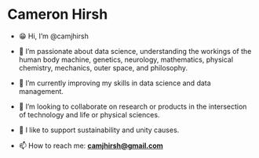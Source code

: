 # Cameron Hirsh

- 😁 Hi, I’m @camjhirsh
- 🚀 I’m passionate about data science, understanding the workings of the human body machine, genetics, neurology, mathematics, physical chemistry, mechanics, outer space, and philosophy.
- 🌱 I’m currently improving my skills in data science and data management.
- 🤝 I’m looking to collaborate on research or products in the intersection of technology and life or physical sciences.
- 💞️ I like to support sustainability and unity causes.

- 📫 How to reach me: **camjhirsh@gmail.com**

<!---
camjhirsh/camjhirsh is a ✨ special ✨ repository because its `README.md` (this file) appears on your GitHub profile.
You can click the Preview link to take a look at your changes.
--->
